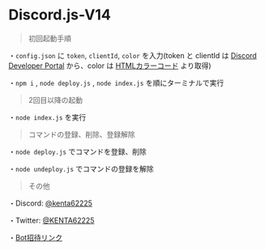 # Discord.js-V14

> 初回起動手順

・`config.json` に `token`, `clientId`, `color` を入力(token と clientId は [Discord Developer Portal](https://discord.com/developers) から、color は [HTMLカラーコード](https://www.colordic.org/) より取得)

・`npm i` , `node deploy.js` , `node index.js` を順にターミナルで実行


> 2回目以降の起動

・`node index.js` を実行

> コマンドの登録、削除、登録解除

・`node deploy.js` でコマンドを登録、削除

・`node undeploy.js` でコマンドの登録を解除


> その他

・Discord: [@kenta62225](https://discord.gg/3PQ28U8MjW)

・Twitter: [@KENTA62225](https://twitter.com/KENTA62225)

・[Bot招待リンク](https://discord.com/api/oauth2/authorize?client_id=1021747490434842734&permissions=8&scope=applications.commands%20bot)
